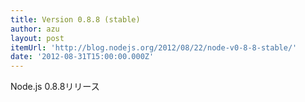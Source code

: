 ```yaml
---
title: Version 0.8.8 (stable)
author: azu
layout: post
itemUrl: 'http://blog.nodejs.org/2012/08/22/node-v0-8-8-stable/'
date: '2012-08-31T15:00:00.000Z'
---
```

Node.js 0.8.8リリース
